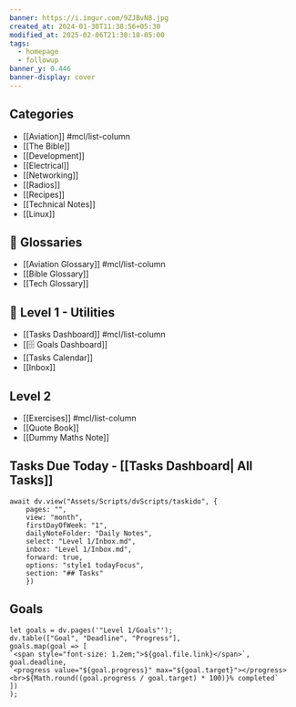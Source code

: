 ```yaml
---
banner: https://i.imgur.com/9ZJBvN8.jpg
created_at: 2024-01-30T11:38:56+05:30
modified_at: 2025-02-06T21:30:18-05:00
tags:
  - homepage
  - followup
banner_y: 0.446
banner-display: cover
---
```

## Categories
- [[Aviation]] #mcl/list-column
- [[The Bible]]
- [[Development]]
- [[Electrical]]
- [[Networking]]
- [[Radios]]
- [[Recipes]]
- [[Technical Notes]]
- [[Linux]]
## 📘 Glossaries
- [[Aviation Glossary]] #mcl/list-column
- [[Bible Glossary]]
- [[Tech Glossary]]
## 🧰 Level 1 - Utilities
- [[Tasks Dashboard]] #mcl/list-column
- [[🗄️ Goals Dashboard]] 
- [[Tasks Calendar]]
- [[Inbox]]

## Level 2
- [[Exercises]] #mcl/list-column
- [[Quote Book]]
- [[Dummy Maths Note]]

## Tasks Due Today - [[Tasks Dashboard| All Tasks]]
```dataviewjs
await dv.view("Assets/Scripts/dvScripts/taskido", {
	pages: "", 
	view: "month", 
	firstDayOfWeek: "1", 
	dailyNoteFolder: "Daily Notes", 
	select: "Level 1/Inbox.md",
    inbox: "Level 1/Inbox.md",
	forward: true,
	options: "style1 todayFocus",
	section: "## Tasks"
	})
```
## Goals

 ```dataviewjs
 let goals = dv.pages('"Level 1/Goals"');
 dv.table(["Goal", "Deadline", "Progress"],
 goals.map(goal => [
 `<span style="font-size: 1.2em;">${goal.file.link}</span>`,
 goal.deadline,
 `<progress value="${goal.progress}" max="${goal.target}"></progress><br>${Math.round((goal.progress / goal.target) * 100)}% completed`
 ])
 );
```
